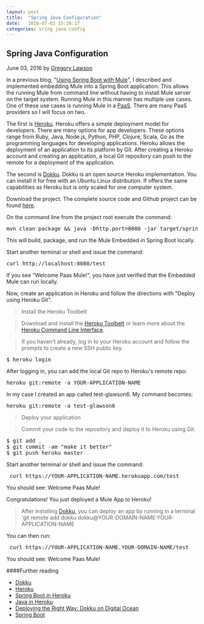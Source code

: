 ```yaml
---
layout: post
title:  "Spring Java Configuration"
date:   2016-07-03 15:26:17
categories: sring java config
---
```


## Spring Java Configuration

June 03, 2016 by [Gregory Lawson](/about.html)

In a previous blog, "[Using Spring Boot with Mule](https://github.com/glawson6/activemq-mule-embedded)", I described and 
implemented embedding Mule into a Spring Boot application. This allows the running Mule from command line without having 
to install Mule server on the target system. Running Mule in this manner has multiple use cases. One of these use cases is
running Mule in a [PaaS](http://www.interoute.com/what-paas). There are many PaaS providers so I will focus on two. 

The first is [Heroku](https://devcenter.heroku.com/). Heroku offers a simple deployment model for developers. There are 
many options for app developers. These options range from Ruby, Java, Node.js, Python, PHP, Clojure, Scala, Go as the 
programming languages for developing applications. Heroku allows the deployment of an application to its platform by Git.
After creating a Heroku account and creating an application, a local Git repository can push to the remote for a deployment
of the application.

The second is [Dokku](http://progrium.viewdocs.io/dokku/). Dokku is an open source Heroku implementation. You can install 
it for free with an Ubuntu Linux distribution. If offers the same capabilities as Heroku but is only scaled for one
computer system.
 
Download the project. The complete source code and Github project can be found [here](https://github.com/glawson6/spring-boot-mule-pass).

On the command line from the project root execute the command:

<?prettify lang=sh?>
<pre class="prettyprint">
mvn clean package && java -Dhttp.port=8080 -jar target/spring-boot-mule-pass-1.0-SNAPSHOT.jar
</pre>

This will build, package, and run the Mule Embedded in Spring Boot locally.

Start another terminal or shell  and issue the command:

<?prettify lang=sh?>
<pre class="prettyprint">
curl http://localhost:8080/test
</pre>

If you see "Welcome Paas Mule!", you have just verified that the Embedded Mule can run locally. 

Now, create an application in Heroku and follow the directions with "Deploy using Heroku Git".

>Install the Heroku Toolbelt

>Download and install the [Heroku Toolbelt](https://toolbelt.heroku.com/) or learn more about the [Heroku Command Line Interface](https://devcenter.heroku.com/categories/command-line).

>If you haven't already, log in to your Heroku account and follow the prompts to create a new SSH public key.
<?prettify lang=sh?>
<pre class="prettyprint">
$ heroku login
</pre>

After logging in, you can add the local Git repo to Heroku's remote repo:

<?prettify lang=sh?>
<pre class="prettyprint">
heroku git:remote -a YOUR-APPLICATION-NAME
</pre>

In my case I created an app called test-glawson6. My command becomes:

<?prettify lang=sh?>
<pre class="prettyprint">
heroku git:remote -a test-glawson6
</pre>

>Deploy your application

>Commit your code to the repository and deploy it to Heroku using Git.

<?prettify lang=sh?>
<pre class="prettyprint">
$ git add .
$ git commit -am "make it better"
$ git push heroku master
</pre>

Start another terminal or shell  and issue the command:

<?prettify lang=sh?>
<pre class="prettyprint">
 curl https://YOUR-APPLICATION-NAME.herokuapp.com/test
</pre>
You should see: Welcome Paas Mule!

Congratulations! You just deployed a Mule App to Heroku!

>After installing [Dokku](http://dokku.viewdocs.io/dokku/installation/),  you can deploy an app by running in a terminal 'git remote add dokku dokku@YOUR-DOMAIN-NAME:YOUR-APPLICATION-NAME

You can then run:
<?prettify lang=sh?>
<pre class="prettyprint">
 curl https://YOUR-APPLICATION-NAME.YOUR-DOMAIN-NAME/test
</pre>

You should see: Welcome Paas Mule!

####Further reading
* [Dokku](http://progrium.viewdocs.io/dokku/)
* [Heroku](https://devcenter.heroku.com/)
* [Spring Boot in Heroku](http://docs.spring.io/spring-boot/docs/1.2.6.RELEASE/reference/htmlsingle/#cloud-deployment-heroku)
* [Java in Heroku](https://devcenter.heroku.com/articles/getting-started-with-java#introduction)
* [Deploying the Right Way: Dokku on Digital Ocean](https://www.andrewmunsell.com/blog/dokku-tutorial-digital-ocean)
* [Spring Boot](http://projects.spring.io/spring-boot/)

